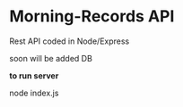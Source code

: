 # Morning-Records API

Rest API coded in Node/Express

soon will be added DB

**to run server**

node index.js